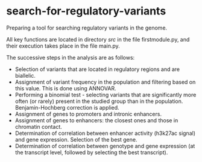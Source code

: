 # search-for-regulatory-variants
Preparing a tool for searching regulatory variants in the genome.

All key functions are located in directory *src* in the file firstmodule.py, and their execution takes place in the file main.py.



The successive steps in the analysis are as follows:
- Selection of variants that are located in regulatory regions and are biallelic.
- Assignment of variant frequency in the population and filtering based on this value. This is done using ANNOVAR.
- Performing a binomial test - selecting variants that are significantly more often (or rarely) present in the studied group than in the population. Benjamin-Hochberg correction is applied.
- Assignment of genes to promoters and intronic enhancers.
- Assignment of genes to enhancers: the closest ones and those in chromatin contact.
- Determination of correlation between enhancer activity (h3k27ac signal) and gene expression. Selection of the best gene.
- Determination of correlation between genotype and gene expression (at the transcript level, followed by selecting the best transcript).








